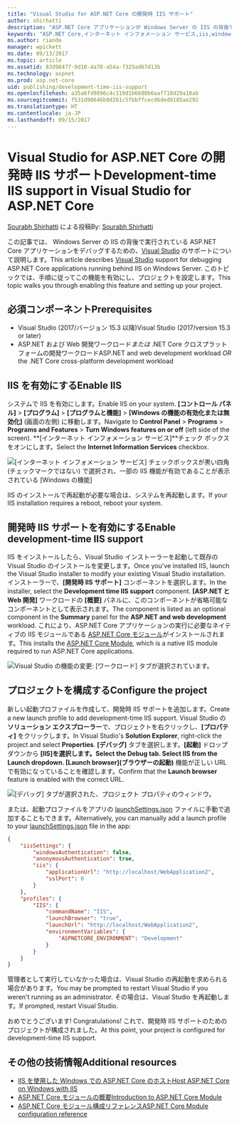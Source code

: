 ```yaml
---
title: "Visual Studio for ASP.NET Core の開発時 IIS サポート"
author: shirhatti
description: "ASP.NET Core アプリケーションが Windows Server の IIS の背後で実行されている場合に、そのデバッグのサポートを検出します。"
keywords: "ASP.NET Core,インターネット インフォメーション サービス,iis,windows server,asp.net core モジュール,デバッグ"
ms.author: riande
manager: wpickett
ms.date: 09/13/2017
ms.topic: article
ms.assetid: 83d98477-9d10-4a78-a54a-f325ad67d13b
ms.technology: aspnet
ms.prod: asp.net-core
uid: publishing/development-time-iis-support
ms.openlocfilehash: a35a6fd9896c4c110d1b6680b6aaf718d29a18ab
ms.sourcegitcommit: f531d90646b9d261c5fbbffcecd6ded9185ae292
ms.translationtype: HT
ms.contentlocale: ja-JP
ms.lasthandoff: 09/15/2017
---
```

# <a name="development-time-iis-support-in-visual-studio-for-aspnet-core"></a><span data-ttu-id="f7a57-104">Visual Studio for ASP.NET Core の開発時 IIS サポート</span><span class="sxs-lookup"><span data-stu-id="f7a57-104">Development-time IIS support in Visual Studio for ASP.NET Core</span></span>

<span data-ttu-id="f7a57-105">[Sourabh Shirhatti](https://twitter.com/sshirhatti) による投稿</span><span class="sxs-lookup"><span data-stu-id="f7a57-105">By: [Sourabh Shirhatti](https://twitter.com/sshirhatti)</span></span>

<span data-ttu-id="f7a57-106">この記事では、 Windows Server の IIS の背後で実行されている ASP.NET Core アプリケーションをデバッグするための、[Visual Studio](https://www.visualstudio.com/vs/) のサポートについて説明します。</span><span class="sxs-lookup"><span data-stu-id="f7a57-106">This article describes [Visual Studio](https://www.visualstudio.com/vs/) support for debugging ASP.NET Core applications running behind IIS on Windows Server.</span></span> <span data-ttu-id="f7a57-107">このトピックでは、手順に従ってこの機能を有効にし、プロジェクトを設定します。</span><span class="sxs-lookup"><span data-stu-id="f7a57-107">This topic walks you through enabling this feature and setting up your project.</span></span>

## <a name="prerequisites"></a><span data-ttu-id="f7a57-108">必須コンポーネント</span><span class="sxs-lookup"><span data-stu-id="f7a57-108">Prerequisites</span></span>

* <span data-ttu-id="f7a57-109">Visual Studio (2017/バージョン 15.3 以降)</span><span class="sxs-lookup"><span data-stu-id="f7a57-109">Visual Studio (2017/version 15.3 or later)</span></span>
* <span data-ttu-id="f7a57-110">ASP.NET および Web 開発ワークロード*または* .NET Core クロスプラットフォームの開発ワークロード</span><span class="sxs-lookup"><span data-stu-id="f7a57-110">ASP.NET and web development workload *OR* the .NET Core cross-platform development workload</span></span>

## <a name="enable-iis"></a><span data-ttu-id="f7a57-111">IIS を有効にする</span><span class="sxs-lookup"><span data-stu-id="f7a57-111">Enable IIS</span></span>

<span data-ttu-id="f7a57-112">システムで IIS を有効にします。</span><span class="sxs-lookup"><span data-stu-id="f7a57-112">Enable IIS on your system.</span></span> <span data-ttu-id="f7a57-113">**[コントロール パネル]** > **[プログラム]** > **[プログラムと機能]** > **[Windows の機能の有効化または無効化]** (画面の左側) に移動します。</span><span class="sxs-lookup"><span data-stu-id="f7a57-113">Navigate to **Control Panel** > **Programs** > **Programs and Features** > **Turn Windows features on or off** (left side of the screen).</span></span> <span data-ttu-id="f7a57-114">**[インターネット インフォメーション サービス]**チェック ボックスをオンにします。</span><span class="sxs-lookup"><span data-stu-id="f7a57-114">Select the **Internet Information Services** checkbox.</span></span>

![[インターネット インフォメーション サービス] チェックボックスが黒い四角 (チェックマークではない) で選択され、一部の IIS 機能が有効であることが表示されている [Windows の機能]](development-time-iis-support/_static/enable_iis.png)

<span data-ttu-id="f7a57-116">IIS のインストールで再起動が必要な場合は、システムを再起動します。</span><span class="sxs-lookup"><span data-stu-id="f7a57-116">If your IIS installation requires a reboot, reboot your system.</span></span>

## <a name="enable-development-time-iis-support"></a><span data-ttu-id="f7a57-117">開発時 IIS サポートを有効にする</span><span class="sxs-lookup"><span data-stu-id="f7a57-117">Enable development-time IIS support</span></span>

<span data-ttu-id="f7a57-118">IIS をインストールしたら、Visual Studio インストーラーを起動して既存の Visual Studio のインストールを変更します。</span><span class="sxs-lookup"><span data-stu-id="f7a57-118">Once you've installed IIS, launch the Visual Studio installer to modify your existing Visual Studio installation.</span></span> <span data-ttu-id="f7a57-119">インストーラーで、**[開発時 IIS サポート]** コンポーネントを選択します。</span><span class="sxs-lookup"><span data-stu-id="f7a57-119">In the installer, select the **Development time IIS support** component.</span></span> <span data-ttu-id="f7a57-120">**[ASP.NET と Web 開発]** ワークロードの **[概要]** パネルに、このコンポーネントが省略可能なコンポーネントとして表示されます。</span><span class="sxs-lookup"><span data-stu-id="f7a57-120">The component is listed as an optional component in the **Summary** panel for the **ASP.NET and web development** workload.</span></span> <span data-ttu-id="f7a57-121">これにより、ASP.NET Core アプリケーションの実行に必要なネイティブの IIS モジュールである [ASP.NET Core モジュール](xref:fundamentals/servers/aspnet-core-module)がインストールされます。</span><span class="sxs-lookup"><span data-stu-id="f7a57-121">This installs the [ASP.NET Core Module](xref:fundamentals/servers/aspnet-core-module), which is a native IIS module required to run ASP.NET Core applications.</span></span>

![Visual Studio の機能の変更: [ワークロード] タブが選択されています。](development-time-iis-support/_static/development_time_support.png)

## <a name="configure-the-project"></a><span data-ttu-id="f7a57-125">プロジェクトを構成する</span><span class="sxs-lookup"><span data-stu-id="f7a57-125">Configure the project</span></span>

<span data-ttu-id="f7a57-126">新しい起動プロファイルを作成して、開発時 IIS サポートを追加します。</span><span class="sxs-lookup"><span data-stu-id="f7a57-126">Create a new launch profile to add development-time IIS support.</span></span> <span data-ttu-id="f7a57-127">Visual Studio の**ソリューション エクスプローラー**で、プロジェクトを右クリックし、**[プロパティ]** をクリックします。</span><span class="sxs-lookup"><span data-stu-id="f7a57-127">In Visual Studio's **Solution Explorer**, right-click the project and select **Properties**.</span></span> <span data-ttu-id="f7a57-128">**[デバッグ]** タブを選択します。**[起動]** ドロップダウンから **[IIS]**を選択します。</span><span class="sxs-lookup"><span data-stu-id="f7a57-128">Select the **Debug** tab. Select **IIS** from the **Launch** dropdown.</span></span> <span data-ttu-id="f7a57-129">**[Launch browser]\(ブラウザーの起動\)** 機能が正しい URL で有効になっていることを確認します。</span><span class="sxs-lookup"><span data-stu-id="f7a57-129">Confirm that the **Launch browser** feature is enabled with the correct URL.</span></span>

![[デバッグ] タブが選択された、プロジェクト プロパティのウィンドウ。](development-time-iis-support/_static/project_properties.png)

<span data-ttu-id="f7a57-134">または、起動プロファイルをアプリの [launchSettings.json](http://json.schemastore.org/launchsettings) ファイルに手動で追加することもできます。</span><span class="sxs-lookup"><span data-stu-id="f7a57-134">Alternatively, you can manually add a launch profile to your [launchSettings.json](http://json.schemastore.org/launchsettings) file in the app:</span></span>

```json
{
    "iisSettings": {
        "windowsAuthentication": false,
        "anonymousAuthentication": true,
        "iis": {
            "applicationUrl": "http://localhost/WebApplication2",
            "sslPort": 0
        }
    },
    "profiles": {
        "IIS": {
            "commandName": "IIS",
            "launchBrowser": "true",
            "launchUrl": "http://localhost/WebApplication2",
            "environmentVariables": {
                "ASPNETCORE_ENVIRONMENT": "Development"
            }
        }
    }
}
```

<span data-ttu-id="f7a57-135">管理者として実行していなかった場合は、Visual Studio の再起動を求められる場合があります。</span><span class="sxs-lookup"><span data-stu-id="f7a57-135">You may be prompted to restart Visual Studio if you weren't running as an administrator.</span></span> <span data-ttu-id="f7a57-136">その場合は、Visual Studio を再起動します。</span><span class="sxs-lookup"><span data-stu-id="f7a57-136">If prompted, restart Visual Studio.</span></span>

<span data-ttu-id="f7a57-137">おめでとうございます! </span><span class="sxs-lookup"><span data-stu-id="f7a57-137">Congratulations!</span></span> <span data-ttu-id="f7a57-138">これで、開発時 IIS サポートのためのプロジェクトが構成されました。</span><span class="sxs-lookup"><span data-stu-id="f7a57-138">At this point, your project is configured for development-time IIS support.</span></span> 

## <a name="additional-resources"></a><span data-ttu-id="f7a57-139">その他の技術情報</span><span class="sxs-lookup"><span data-stu-id="f7a57-139">Additional resources</span></span>

* [<span data-ttu-id="f7a57-140">IIS を使用した Windows での ASP.NET Core のホスト</span><span class="sxs-lookup"><span data-stu-id="f7a57-140">Host ASP.NET Core on Windows with IIS</span></span>](xref:publishing/iis)
* [<span data-ttu-id="f7a57-141">ASP.NET Core モジュールの概要</span><span class="sxs-lookup"><span data-stu-id="f7a57-141">Introduction to ASP.NET Core Module</span></span>](xref:fundamentals/servers/aspnet-core-module)
* [<span data-ttu-id="f7a57-142">ASP.NET Core モジュール構成リファレンス</span><span class="sxs-lookup"><span data-stu-id="f7a57-142">ASP.NET Core Module configuration reference</span></span>](xref:hosting/aspnet-core-module)
